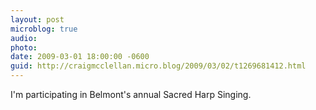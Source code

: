 ```yaml
---
layout: post
microblog: true
audio: 
photo: 
date: 2009-03-01 18:00:00 -0600
guid: http://craigmcclellan.micro.blog/2009/03/02/t1269681412.html
---
```

I'm participating in Belmont's annual Sacred Harp Singing.
